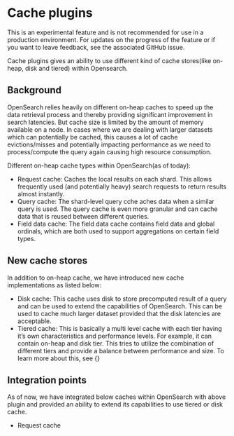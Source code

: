 # Cache plugins
This is an experimental feature and is not recommended for use in a production environment. For updates on the progress of the feature or if you want to leave feedback, see the associated GitHub issue.

Cache plugins gives an ability to use different kind of cache stores(like on-heap, disk and tiered) within Opensearch. 

## Background

OpenSearch relies heavily on different on-heap caches to speed up the data retrieval process and thereby providing significant improvement in search latencies. But cache size is limited by the amount of memory available on a node. In cases where we are dealing with larger datasets which can potentially be cached, this causes a lot of cache evictions/misses and potentially impacting performance as we need to process/compute the query again causing high resource consumption.

Different on-heap cache types within OpenSearch(as of today):
- Request cache: Caches the local results on each shard. This allows frequently used (and potentially heavy) search requests to return results almost instantly. 
- Query cache: The shard-level query cche aches data when a similar query is used. The query cache is even more granular and can cache data that is reused between different queries.
- Field data cache: The field data cache contains field data and global ordinals, which are both used to support aggregations on certain field types.

## New cache stores

In addition to on-heap cache, we have introduced new cache implementations as listed below:

- Disk cache: This cache uses disk to store precomputed result of a query and can be used to extend the capabilities of OpenSearch. This can be used to cache much larger dataset provided that the disk latencies are acceptable.
- Tiered cache: This is basically a multi level cache with each tier having it’s own characteristics and performance levels. For example, it can contain on-heap and disk tier. This tries to utilize the combination of different tiers and provide a balance between performance and size. To learn more about this, see {}

## Integration points

As of now, we have integrated below caches within OpenSearch with above plugin and provided an ability to extend its capabilities to use tiered or disk cache.
- Request cache 
